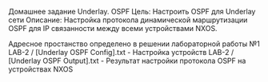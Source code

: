 Домашнее задание Underlay. OSPF
Цель: Настроить OSPF для Underlay сети
Описание: Настройка протокола динамической маршрутизации OSPF для IP связанности между всеми устройствами NXOS.

Адресное простанство определено в решении лабораторной работы №1
LAB-2 / [Underlay OSPF Config].txt - Настройка устройств
LAB-2 / [Underlay OSPF Output].txt - Результат настройки протокола OSPF на устройствах NXOS
